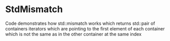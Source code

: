 # StdMismatch
Code demonstrates how std::mismatch works which returns std::pair of containers iterators which are pointing to the first element of each container which is not the same as in the other container at the same index
